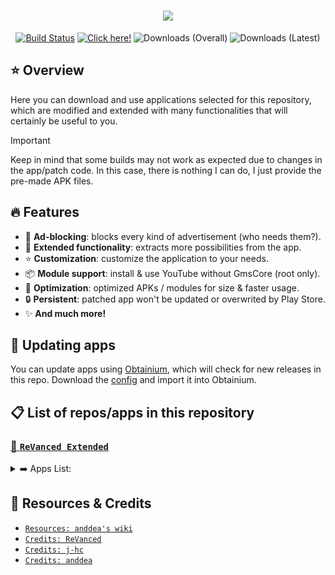 <h1 align="center">
    <picture>
        <img src="https://readme-typing-svg.demolab.com?font=Google+Sans&size=25&pause=1000&color=F70000&center=true&vCenter=true&random=false&width=435&lines=%F0%9F%93%A6+ReVanced's+pre-made+APKs">
    </picture>
</h1>

<p align="center">
    <a href="https://github.com/krvstek/rvx-apks/actions/workflows//build.yml"><img alt="Build Status" src="https://github.com/krvstek/rvx-apks/actions/workflows/build.yml/badge.svg"></a>
    <a href="https://github.com/krvstek/rvx-apks/releases/latest"><img alt="Click here!" src="https://img.shields.io/github/release-date/krvstek/rvx-apks?display_date=created_at&logo=android&label=Latest%20Release"></a>
    <img alt="Downloads (Overall)" src="https://img.shields.io/github/downloads/krvstek/rvx-apks/total?logo=simpleanalytics&logoColor=%23FFFFFF&label=Downloads%20(Overall)">
    <img alt="Downloads (Latest)" src="https://img.shields.io/github/downloads/krvstek/rvx-apks/latest/total?sort=semver&logo=simpleanalytics&logoColor=%23FFFFFF&label=Downloads%20(Latest)">
</p>

## ⭐ Overview
Here you can download and use applications selected for this repository, which are modified and extended with many functionalities that will certainly be useful to you.

> [!IMPORTANT]
> Keep in mind that some builds may not work as expected due to changes in the app/patch code. In this case, there is nothing I can do, I just provide the pre-made APK files.

## 🔥 Features
- 🛑 **Ad-blocking**: blocks every kind of advertisement (who needs them?).
- 🚀 **Extended functionality**: extracts more possibilities from the app.
- ⭐ **Customization**: customize the application to your needs.
- 📦 **Module support**: install & use YouTube without GmsCore (root only).
- 💉 **Optimization**: optimized APKs / modules for size & faster usage.
- 🔒 **Persistent**: patched app won't be updated or overwrited by Play Store.
- ✨ **And much more!**

## 💎 Updating apps
You can update apps using [Obtainium](https://github.com/ImranR98/Obtainium/?tab=readme-ov-file#installation), which will check for new releases in this repo. Download the [config](https://github.com/krvstek/rvx-apks/blob/main/obtainium-rvx.json) and import it into Obtainium.

## 📋 List of repos/apps in this repository
### [🧩 `ReVanced Extended`](https://github.com/anddea/revanced-patches)
<details>
<summary>➡️ Apps List:</summary>

- <picture><img src="https://play-lh.googleusercontent.com/6am0i3walYwNLc08QOOhRJttQENNGkhlKajXSERf3JnPVRQczIyxw2w3DxeMRTOSdsY=s48-rw" width="20" height="20"></picture> [`YouTube`](https://play.google.com/store/apps/details?id=com.google.android.youtube)
- <picture><img src="https://play-lh.googleusercontent.com/zD8UA5CRdiPzbvTwGKtzR4KjQpxqEK6X0tGDpzEaOo0xPEvG6HUiC_0qkpTfzpuMTqU=s48-rw" width="20" height="20"></picture> [`YouTube Music`](https://play.google.com/store/apps/details?id=com.google.android.apps.youtube.music)
- <picture><img src="https://play-lh.googleusercontent.com/NaFAbO7ExS4NRAvt2GYkNY6OQf9oVXwmdMTZzA6zrgjjSxhQuTCnjHyf7TgYcoSGqQ=s48-rw" width="20" height="20"></picture> [`Reddit`](https://play.google.com/store/apps/details?id=com.reddit.frontpage)
</details>

## 📜 Resources & Credits
- [`Resources: anddea's wiki`](https://github.com/anddea/revanced-patches/wiki)
- [`Credits: ReVanced`](https://github.com/revanced)
- [`Credits: j-hc`](https://github.com/j-hc)
- [`Credits: anddea`](https://github.com/anddea)